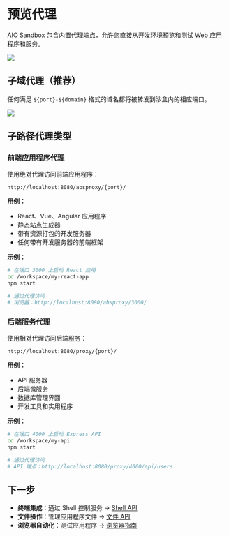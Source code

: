# 预览代理

AIO Sandbox 包含内置代理端点，允许您直接从开发环境预览和测试 Web 应用程序和服务。

![](/images/port-preview.png)

## 子域代理（推荐）

任何满足 `${port}-${domain}` 格式的域名都将被转发到沙盒内的相应端口。

![](/images/subdomain-proxy.png)

## 子路径代理类型

### 前端应用程序代理

使用绝对代理访问前端应用程序：

```
http://localhost:8080/absproxy/{port}/
```

**用例：**
- React、Vue、Angular 应用程序
- 静态站点生成器
- 带有资源打包的开发服务器
- 任何带有开发服务器的前端框架

**示例：**
```bash
# 在端口 3000 上启动 React 应用
cd /workspace/my-react-app
npm start

# 通过代理访问
# 浏览器：http://localhost:8080/absproxy/3000/
```

### 后端服务代理

使用相对代理访问后端服务：

```
http://localhost:8080/proxy/{port}/
```

**用例：**
- API 服务器
- 后端微服务
- 数据库管理界面
- 开发工具和实用程序

**示例：**
```bash
# 在端口 4000 上启动 Express API
cd /workspace/my-api
npm start

# 通过代理访问
# API 端点：http://localhost:8080/proxy/4000/api/users
```

## 下一步

- **终端集成**：通过 Shell 控制服务 → [Shell API](/zh/api/)
- **文件操作**：管理应用程序文件 → [文件 API](/zh/api/)
- **浏览器自动化**：测试应用程序 → [浏览器指南](/zh/guide/basic/browser)
